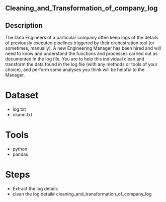 ## Cleaning_and_Transformation_of_company_log



## Description
The Data Engineers of a particular company often keep logs of the details of previously executed pipelines triggered by their orchestration tool (or
sometimes, manually).
A new Engineering Manager has been hired and will need to know and understand the functions and processes carried out as documented in the log
file.
You are to help this individual clean and transform the data found in the log file (with any methods or tools of your choice), and perform some analyses
you think will be helpful to the Manager.


# Dataset
- log.txt
- olumn.txt

# Tools
- python
- pandas

# Steps
- Extract the log details
- clean the log detail# cleaning_and_transformation_of_company_log
